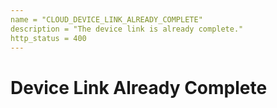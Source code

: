 ```yaml
---
name = "CLOUD_DEVICE_LINK_ALREADY_COMPLETE"
description = "The device link is already complete."
http_status = 400
---
```


# Device Link Already Complete
